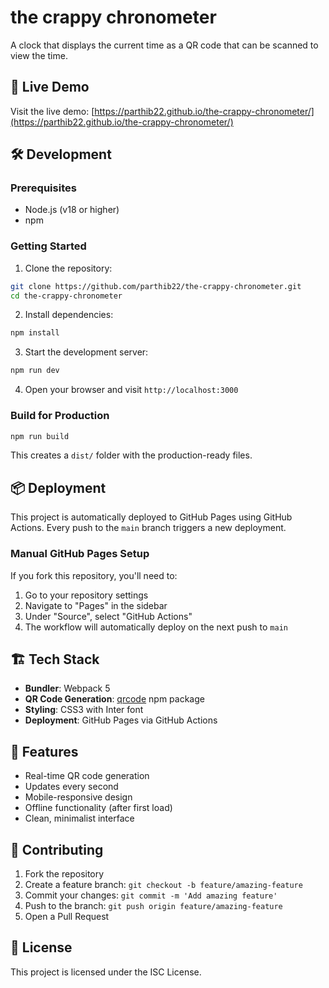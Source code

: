 # the crappy chronometer

A clock that displays the current time as a QR code that can be scanned to view the time.

## 🚀 Live Demo

Visit the live demo: [https://parthib22.github.io/the-crappy-chronometer/](https://parthib22.github.io/the-crappy-chronometer/)

## 🛠️ Development

### Prerequisites

- Node.js (v18 or higher)
- npm

### Getting Started

1. Clone the repository:

```bash
git clone https://github.com/parthib22/the-crappy-chronometer.git
cd the-crappy-chronometer
```

2. Install dependencies:

```bash
npm install
```

3. Start the development server:

```bash
npm run dev
```

4. Open your browser and visit `http://localhost:3000`

### Build for Production

```bash
npm run build
```

This creates a `dist/` folder with the production-ready files.

## 📦 Deployment

This project is automatically deployed to GitHub Pages using GitHub Actions. Every push to the `main` branch triggers a new deployment.

### Manual GitHub Pages Setup

If you fork this repository, you'll need to:

1. Go to your repository settings
2. Navigate to "Pages" in the sidebar
3. Under "Source", select "GitHub Actions"
4. The workflow will automatically deploy on the next push to `main`

## 🏗️ Tech Stack

- **Bundler**: Webpack 5
- **QR Code Generation**: [qrcode](https://www.npmjs.com/package/qrcode) npm package
- **Styling**: CSS3 with Inter font
- **Deployment**: GitHub Pages via GitHub Actions

## 📱 Features

- Real-time QR code generation
- Updates every second
- Mobile-responsive design
- Offline functionality (after first load)
- Clean, minimalist interface

## 🤝 Contributing

1. Fork the repository
2. Create a feature branch: `git checkout -b feature/amazing-feature`
3. Commit your changes: `git commit -m 'Add amazing feature'`
4. Push to the branch: `git push origin feature/amazing-feature`
5. Open a Pull Request

## 📄 License

This project is licensed under the ISC License.
